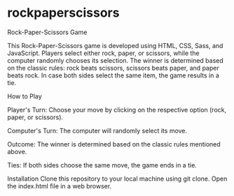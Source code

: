 # rockpaperscissors
Rock-Paper-Scissors Game

This Rock-Paper-Scissors game is developed using HTML, CSS, Sass, and JavaScript. 
Players select either rock, paper, or scissors, while the computer randomly chooses its selection. 
The winner is determined based on the classic rules: rock beats scissors, scissors beats paper, and paper beats rock. 
In case both sides select the same item, the game results in a tie.


How to Play

Player's Turn: Choose your move by clicking on the respective option (rock, paper, or scissors).

Computer's Turn: The computer will randomly select its move.

Outcome: The winner is determined based on the classic rules mentioned above.

Ties: If both sides choose the same move, the game ends in a tie.


Installation
Clone this repository to your local machine using git clone.
Open the index.html file in a web browser.
